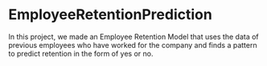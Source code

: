 # EmployeeRetentionPrediction
In this project, we made an Employee Retention Model that uses the data of previous employees who have worked for the company and finds a pattern to predict retention in the form of yes or no.
